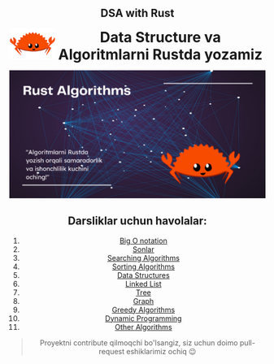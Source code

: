 <h2 align="center">DSA with Rust </h2>

<header>
<img src="./assets/icon.png" alt="logo" height="60" align="left">
<h1 style="display: inline">Data Structure va Algoritmlarni Rustda yozamiz</h1>

![alt text](./assets/banner.png)

## Darsliklar uchun havolalar:

1. [Big O notation](./01.Big%20O%20notation/big-o-notation.md)
2. [Sonlar](./02.Numbers/Numbers.md)
3. [Searching Algorithms](./03.Searching%20Algorithms/Searching%20Algorithms.md)
4. [Sorting Algorithms](./04.Sorting%20Algorithms/Sorting%20Algorithms.md)
5. [Data Structures](./05.Data%20Structures/Data%20Structures.md)
6. [Linked List](./06.Linked%20List/Linked%20List.md)
7. [Tree](./07.Tree/Tree.md)
8. [Graph](./08.Graph/Graph.md)
9. [Greedy Algorithms](./09.Greedy%20Algorithms/Greedy%20Algorithms.md)
10. [Dynamic Programming](./10.Dynamic%20Programming/Dynamic%20Programming.md)
11. [Other Algorithms](./11.Other%20Algorithms/Other%20Algorithms.md)

> Proyektni contribute qilmoqchi bo'lsangiz, siz uchun doimo pull-request eshiklarimiz ochiq 😉